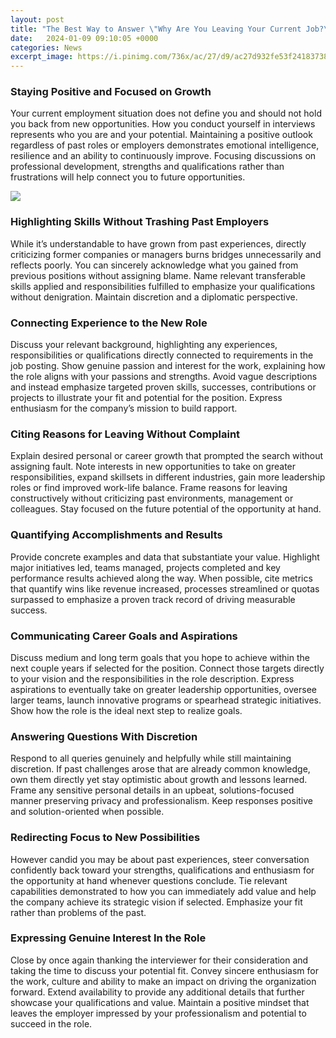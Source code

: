 ```yaml
---
layout: post
title: "The Best Way to Answer \"Why Are You Leaving Your Current Job?\" in an Interview"
date:   2024-01-09 09:10:05 +0000
categories: News
excerpt_image: https://i.pinimg.com/736x/ac/27/d9/ac27d932fe53f241837386ac199f81e0.jpg
---
```

### Staying Positive and Focused on Growth

Your current employment situation does not define you and should not hold you back from new opportunities. How you conduct yourself in interviews represents who you are and your potential. Maintaining a positive outlook regardless of past roles or employers demonstrates emotional intelligence, resilience and an ability to continuously improve. Focusing discussions on professional development, strengths and qualifications rather than frustrations will help connect you to future opportunities.


![](https://i.pinimg.com/736x/ac/27/d9/ac27d932fe53f241837386ac199f81e0.jpg)
### Highlighting Skills Without Trashing Past Employers

While it’s understandable to have grown from past experiences, directly criticizing former companies or managers burns bridges unnecessarily and reflects poorly. You can sincerely acknowledge what you gained from previous positions without assigning blame. Name relevant transferable skills applied and responsibilities fulfilled to emphasize your qualifications without denigration. Maintain discretion and a diplomatic perspective.

### Connecting Experience to the New Role

Discuss your relevant background, highlighting any experiences, responsibilities or qualifications directly connected to requirements in the job posting. Show genuine passion and interest for the work, explaining how the role aligns with your passions and strengths. Avoid vague descriptions and instead emphasize targeted proven skills, successes, contributions or projects to illustrate your fit and potential for the position. Express enthusiasm for the company’s mission to build rapport.

### Citing Reasons for Leaving Without Complaint

Explain desired personal or career growth that prompted the search without assigning fault. Note interests in new opportunities to take on greater responsibilities, expand skillsets in different industries, gain more leadership roles or find improved work-life balance. Frame reasons for leaving constructively without criticizing past environments, management or colleagues. Stay focused on the future potential of the opportunity at hand.

### Quantifying Accomplishments and Results

Provide concrete examples and data that substantiate your value. Highlight major initiatives led, teams managed, projects completed and key performance results achieved along the way. When possible, cite metrics that quantify wins like revenue increased, processes streamlined or quotas surpassed to emphasize a proven track record of driving measurable success.

### Communicating Career Goals and Aspirations

Discuss medium and long term goals that you hope to achieve within the next couple years if selected for the position. Connect those targets directly to your vision and the responsibilities in the role description. Express aspirations to eventually take on greater leadership opportunities, oversee larger teams, launch innovative programs or spearhead strategic initiatives. Show how the role is the ideal next step to realize goals.

### Answering Questions With Discretion

Respond to all queries genuinely and helpfully while still maintaining discretion. If past challenges arose that are already common knowledge, own them directly yet stay optimistic about growth and lessons learned. Frame any sensitive personal details in an upbeat, solutions-focused manner preserving privacy and professionalism. Keep responses positive and solution-oriented when possible.

### Redirecting Focus to New Possibilities

However candid you may be about past experiences, steer conversation confidently back toward your strengths, qualifications and enthusiasm for the opportunity at hand whenever questions conclude.  Tie relevant capabilities demonstrated to how you can immediately add value and help the company achieve its strategic vision if selected. Emphasize your fit rather than problems of the past.

### Expressing Genuine Interest In the Role

Close by once again thanking the interviewer for their consideration and taking the time to discuss your potential fit. Convey sincere enthusiasm for the work, culture and ability to make an impact on driving the organization forward. Extend availability to provide any additional details that further showcase your qualifications and value. Maintain a positive mindset that leaves the employer impressed by your professionalism and potential to succeed in the role.
